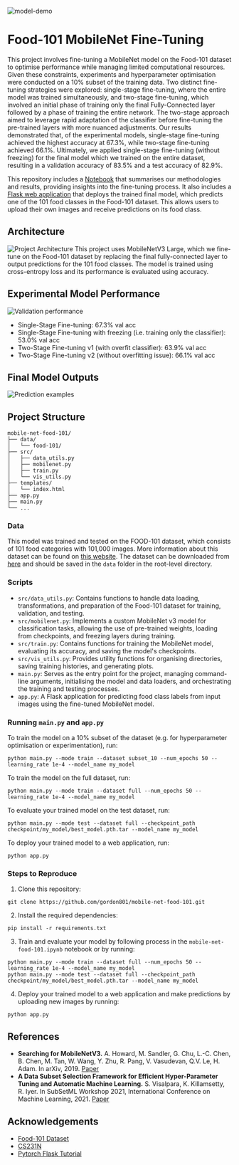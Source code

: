 ![model-demo](https://github.com/user-attachments/assets/2bb56633-b869-4aca-82db-3d82f60b0c7a)

# Food-101 MobileNet Fine-Tuning

This project involves fine-tuning a MobileNet model on the Food-101 dataset to optimise performance while managing limited computational resources. Given these constraints, experiments and hyperparameter optimisation were conducted on a 10% subset of the training data. Two distinct fine-tuning strategies were explored: single-stage fine-tuning, where the entire model was trained simultaneously, and two-stage fine-tuning, which involved an initial phase of training only the final Fully-Connected layer followed by a phase of training the entire network. The two-stage approach aimed to leverage rapid adaptation of the classifier before fine-tuning the pre-trained layers with more nuanced adjustments. Our results demonstrated that, of the experimental models, single-stage fine-tuning achieved the highest accuracy at 67.3%, while two-stage fine-tuning achieved 66.1%. Ultimately, we applied single-stage fine-tuning (without freezing) for the final model which we trained on the entire dataset, resulting in a validation accuracy of 83.5% and a test accuracy of 82.9%.

This repository includes a [Notebook](https://github.com/gordon801/mobile-net-food-101/blob/main/mobile-net-food-101.ipynb) that summarises our methodologies and results, providing insights into the fine-tuning process. It also includes a [Flask web application](https://github.com/gordon801/mobile-net-food-101/blob/main/app.py) that deploys the trained final model, which predicts one of the 101 food classes in the Food-101 dataset. This allows users to upload their own images and receive predictions on its food class.

## Architecture
![Project Architecture](https://github.com/user-attachments/assets/fdd81f0c-94ce-44be-8890-cbbd9b79da10)
This project uses MobileNetV3 Large, which we fine-tune on the Food-101 dataset by replacing the final fully-connected layer to output predictions for the 101 food classes. The model is trained using cross-entropy loss and its performance is evaluated using accuracy.

## Experimental Model Performance
![Validation performance](https://github.com/user-attachments/assets/22a4b296-0c7c-4792-b775-890cd9ab7976)
- Single-Stage Fine-tuning: 67.3% val acc
- Single-Stage Fine-tuning with freezing (i.e. training only the classifier): 53.0% val acc
- Two-Stage Fine-tuning v1 (with overfit classifier): 63.9% val acc
- Two-Stage Fine-tuning v2 (without overfitting issue): 66.1% val acc

## Final Model Outputs
![Prediction examples](https://github.com/user-attachments/assets/90b2eb85-e733-4441-ac50-0c1d7e4ed77b)

## Project Structure
```
mobile-net-food-101/
├── data/
│   └── food-101/
├── src/
│   ├── data_utils.py
│   ├── mobilenet.py
│   ├── train.py
│   └── vis_utils.py
├── templates/
│   └── index.html
├── app.py
├── main.py
└── ...
```
### Data
This model was trained and tested on the FOOD-101 dataset, which consists of 101 food categories with 101,000 images. More information about this dataset can be found on [this website](https://data.vision.ee.ethz.ch/cvl/datasets_extra/food-101/). The dataset can be downloaded from [here](http://data.vision.ee.ethz.ch/cvl/food-101.tar.gz) and should be saved in the `data` folder in the root-level directory. 

### Scripts
- `src/data_utils.py`: Contains functions to handle data loading, transformations, and preparation of the Food-101 dataset for training, validation, and testing.
- `src/mobilenet.py`: Implements a custom MobileNet v3 model for classification tasks, allowing the use of pre-trained weights, loading from checkpoints, and freezing layers during training.
- `src/train.py`: Contains functions for training the MobileNet model, evaluating its accuracy, and saving the model's checkpoints.
- `src/vis_utils.py`: Provides utility functions for organising directories, saving training histories, and generating plots.
- `main.py`: Serves as the entry point for the project, managing command-line arguments, initialising the model and data loaders, and orchestrating the training and testing processes.
- `app.py`: A Flask application for predicting food class labels from input images using the fine-tuned MobileNet model.

### Running `main.py` and `app.py`
To train the model on a 10% subset of the dataset (e.g. for hyperparameter optimisation or experimentation), run:
```
python main.py --mode train --dataset subset_10 --num_epochs 50 --learning_rate 1e-4 --model_name my_model
```
To train the model on the full dataset, run:
```
python main.py --mode train --dataset full --num_epochs 50 --learning_rate 1e-4 --model_name my_model
```
To evaluate your trained model on the test dataset, run:
```
python main.py --mode test --dataset full --checkpoint_path checkpoint/my_model/best_model.pth.tar --model_name my_model
```
To deploy your trained model to a web application, run:
```
python app.py
```

### Steps to Reproduce
1. Clone this repository:
```
git clone https://github.com/gordon801/mobile-net-food-101.git
```
2. Install the required dependencies:
```
pip install -r requirements.txt
```
3. Train and evaluate your model by following process in the `mobile-net-food-101.ipynb` notebook or by running:
```
python main.py --mode train --dataset full --num_epochs 50 --learning_rate 1e-4 --model_name my_model
python main.py --mode test --dataset full --checkpoint_path checkpoint/my_model/best_model.pth.tar --model_name my_model
```
4. Deploy your trained model to a web application and make predictions by uploading new images by running:
```
python app.py
```

## References
- **Searching for MobileNetV3.** A. Howard, M. Sandler, G. Chu, L.-C. Chen, B. Chen, M. Tan, W. Wang, Y. Zhu, R. Pang, V. Vasudevan, Q.V. Le, H. Adam. In arXiv, 2019. [Paper](https://arxiv.org/abs/1905.02244)
- **A Data Subset Selection Framework for Efficient Hyper-Parameter Tuning and Automatic Machine Learning.** S. Visalpara, K. Killamsetty, R. Iyer. In SubSetML Workshop 2021, International Conference on Machine Learning, 2021. [Paper](https://krishnatejakillamsetty.me/files/Hyperparam_SubsetML.pdf)

## Acknowledgements
- [Food-101 Dataset](https://data.vision.ee.ethz.ch/cvl/datasets_extra/food-101/)
- [CS231N](https://cs231n.stanford.edu/)
- [Pytorch Flask Tutorial](https://pytorch.org/tutorials/intermediate/flask_rest_api_tutorial.html)
